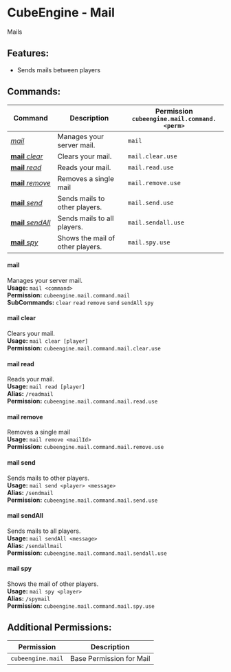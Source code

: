 # CubeEngine - Mail
Mails

## Features:
 - Sends mails between players

## Commands:

| Command | Description | Permission<br>`cubeengine.mail.command.<perm>` |
| --- | --- | --- |
| [*mail*](#mail) | Manages your server mail. | `mail` |
| [**mail**&nbsp;*clear*](#mailclear) | Clears your mail. | `mail.clear.use` |
| [**mail**&nbsp;*read*](#mailread) | Reads your mail. | `mail.read.use` |
| [**mail**&nbsp;*remove*](#mailremove) | Removes a single mail | `mail.remove.use` |
| [**mail**&nbsp;*send*](#mailsend) | Sends mails to other players. | `mail.send.use` |
| [**mail**&nbsp;*sendAll*](#mailsendall) | Sends mails to all players. | `mail.sendall.use` |
| [**mail**&nbsp;*spy*](#mailspy) | Shows the mail of other players. | `mail.spy.use` |

#### mail  
Manages your server mail.  
**Usage:** `mail <command>`  
**Permission:** `cubeengine.mail.command.mail`  
**SubCommands:** `clear` `read` `remove` `send` `sendAll` `spy`  

#### mail&nbsp;clear  
Clears your mail.  
**Usage:** `mail clear [player]`  
**Permission:** `cubeengine.mail.command.mail.clear.use`  
  

#### mail&nbsp;read  
Reads your mail.  
**Usage:** `mail read [player]`  
**Alias:** `/readmail`  
**Permission:** `cubeengine.mail.command.mail.read.use`  
  

#### mail&nbsp;remove  
Removes a single mail  
**Usage:** `mail remove <mailId>`  
**Permission:** `cubeengine.mail.command.mail.remove.use`  
  

#### mail&nbsp;send  
Sends mails to other players.  
**Usage:** `mail send <player> <message>`  
**Alias:** `/sendmail`  
**Permission:** `cubeengine.mail.command.mail.send.use`  
  

#### mail&nbsp;sendAll  
Sends mails to all players.  
**Usage:** `mail sendAll <message>`  
**Alias:** `/sendallmail`  
**Permission:** `cubeengine.mail.command.mail.sendall.use`  
  

#### mail&nbsp;spy  
Shows the mail of other players.  
**Usage:** `mail spy <player>`  
**Alias:** `/spymail`  
**Permission:** `cubeengine.mail.command.mail.spy.use`  
  

## Additional Permissions:

| Permission | Description |
| --- | --- |
| `cubeengine.mail` | Base Permission for Mail |